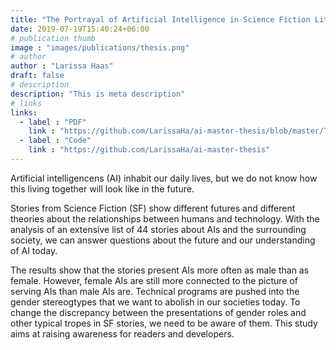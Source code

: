 ```yaml
---
title: "The Portrayal of Artificial Intelligence in Science Fiction Literature (Master Thesis)"
date: 2019-07-19T15:40:24+06:00
# publication thumb
image : "images/publications/thesis.png"
# author
author : "Larissa Haas"
draft: false
# description
description: "This is meta description"
# links
links:
  - label : "PDF"
    link : "https://github.com/LarissaHa/ai-master-thesis/blob/master/The-Portrayal-of-AI-in-SF.pdf"
  - label : "Code"
    link : "https://github.com/LarissaHa/ai-master-thesis"
---
```


Artificial intelligencens (AI) inhabit our daily lives, but we do not know how this living together will look like in the future. 

Stories from Science Fiction (SF) show different futures and different theories about the relationships between humans and technology. With the analysis of an extensive list of 44 stories about AIs and the surrounding society, we can answer questions about the future and our understanding of AI today.

The results show that the stories present AIs more often as male than as female. However, female AIs are still more connected to the picture of serving AIs than male AIs are. Technical programs are pushed into the gender stereogtypes that we want to abolish in our societies today. To change the discrepancy between the presentations of gender roles and other typical tropes in SF stories, we need to be aware of them. This study aims at raising awareness for readers and developers. 
